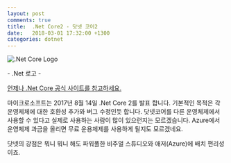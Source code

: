 ```yaml
---
layout: post
comments: true
title:  .Net Core2 - 닷넷 코어2
date:   2018-03-01 17:32:00 +1300
categories: dotnet
---
```


<div class="post-head">
    <img src="{{ site.url }}/assets/images/DotNetCore1.png" alt=".Net Core Logo"/>
    <p class="image-description">- .Net 로고 -</p>
</div>

<a href="https://blogs.msdn.microsoft.com/dotnet/2017/08/14/announcing-net-core-2-0/">언제나 .Net Core 공식 사이트를 참고하세요.</a>

마이크로소프트는 2017년 8월 14일 .Net Core 2를 발표 합니다. 기본적인 목적은 각 운영제체에 대한 호환성 추가와 버그 수정인듯 합니다. 닷넷코어를 다른 운영체제에서 사용할 수 있다고 실제로 사용하는 사람이 많이 있으런지는 모르겠습니다. Azure에서 운영체제 과금을 올리면 무료 운용체제를 사용하게 될지도 모르겠네요.

닷넷의 강점은 뭐니 뭐니 해도 파워풀한 비주얼 스튜디오와 애저(Azure)에 배치 편리성이죠.